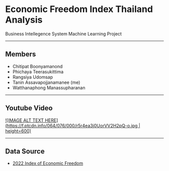 # Economic Freedom Index Thailand Analysis
Business Intellegence System Machine Learning Project
___
## Members
- Chitipat Boonyamanond
- Phichaya Teerasukittima
- Rangsiya Udomsap
- Tanin Assavapojjanamanee (me)
- Watthanaphong Manassupharanan
___
## Youtube Video
[![IMAGE ALT TEXT HERE](https://f.ptcdn.info/064/076/000/r5r4ea3j0UorVV2H2pQ-o.jpg | height=600)](https://www.youtube.com/feed/subscriptions)
___
## Data Source
- [2022 Index of Economic Freedom](https://www.heritage.org/index/explore)
